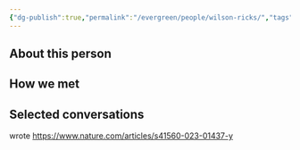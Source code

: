 ```yaml
---
{"dg-publish":true,"permalink":"/evergreen/people/wilson-ricks/","tags":["people","geo_eco"]}
---
```


## About this person


## How we met


## Selected conversations


wrote https://www.nature.com/articles/s41560-023-01437-y


